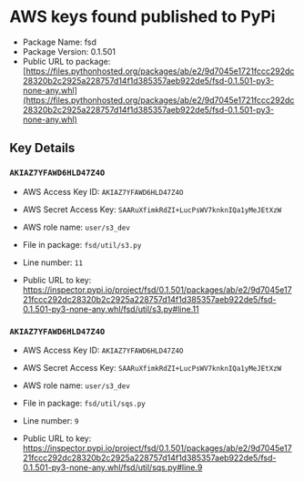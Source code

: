 # AWS keys found published to PyPi

* Package Name: fsd
* Package Version: 0.1.501
* Public URL to package: [https://files.pythonhosted.org/packages/ab/e2/9d7045e1721fccc292dc28320b2c2925a228757d14f1d385357aeb922de5/fsd-0.1.501-py3-none-any.whl](https://files.pythonhosted.org/packages/ab/e2/9d7045e1721fccc292dc28320b2c2925a228757d14f1d385357aeb922de5/fsd-0.1.501-py3-none-any.whl)

## Key Details

### `AKIAZ7YFAWD6HLD47Z4O`

* AWS Access Key ID: `AKIAZ7YFAWD6HLD47Z4O`
* AWS Secret Access Key: `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` 
* AWS role name: `user/s3_dev`
* File in package: `fsd/util/s3.py`
* Line number: `11`

* Public URL to key: https://inspector.pypi.io/project/fsd/0.1.501/packages/ab/e2/9d7045e1721fccc292dc28320b2c2925a228757d14f1d385357aeb922de5/fsd-0.1.501-py3-none-any.whl/fsd/util/s3.py#line.11



### `AKIAZ7YFAWD6HLD47Z4O`

* AWS Access Key ID: `AKIAZ7YFAWD6HLD47Z4O`
* AWS Secret Access Key: `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` 
* AWS role name: `user/s3_dev`
* File in package: `fsd/util/sqs.py`
* Line number: `9`

* Public URL to key: https://inspector.pypi.io/project/fsd/0.1.501/packages/ab/e2/9d7045e1721fccc292dc28320b2c2925a228757d14f1d385357aeb922de5/fsd-0.1.501-py3-none-any.whl/fsd/util/sqs.py#line.9


